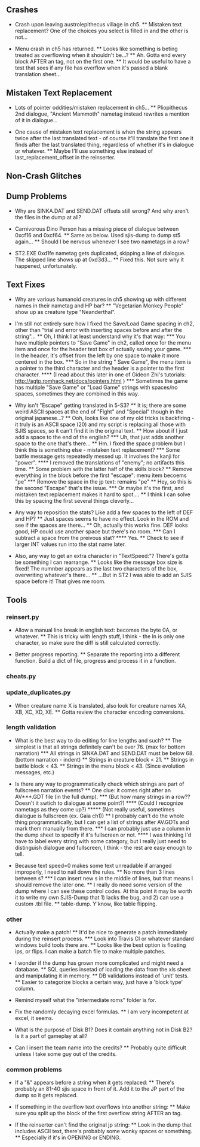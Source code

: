 ## Crashes
* Crash upon leaving austrolepithecus village in ch5.
** Mistaken text replacement? One of the choices you select is filled in and the other is not...

* Menu crash in ch5 has returned.
** Looks like something is beting treated as overflowing when it shouldn't be...?
** Ah. Gotta end every block AFTER an <END> tag, not on the first one.
** It would be useful to have a test that sees if any file has overflow when it's passed a blank translation sheet...

## Mistaken Text Replacement
* Lots of pointer oddities/mistaken replacement in ch5...
** Pliopithecus 2nd dialogue, "Ancient Mammoth" nametag instead rewrites a mention of it in dialogue...

* One cause of mistaken text replacement is when the string appears twice after the last translated text - of course it'll translate the first one it finds after the last translated thing, regardless of whether it's in dialogue or whatever.
** Maybe I'll use something else instead of last_replacement_offset in the reinserter.

## Non-Crash Glitches

## Dump Problems
* Why are SINKA.DAT and SEND.DAT offsets still wrong? And why aren't the files in the dump at all?

* Carnivorous Dino Person has a missing piece of dialogue between 0xcf16 and 0xcf64.
** Same as below. Used sjis-dump to dump st5 again...
** Should I be nervous whenever I see two nametags in a row?

* ST2.EXE 0xd1fe nametag gets duplicated, skipping a line of dialogue. The skipped line shows up at 0xd3d3...
** Fixed this. Not sure why it happened, unfortunately.

## Text Fixes
* Why are various humanoid creatures in ch5 showing up with different names in their nametag and HP bar?
** "Vegetarian Monkey People" show up as creature type "Neanderthal".

* I'm still not entirely sure how I fixed the Save/Load Game spacing in ch2, other than "trial and error with inserting spaces before and after the string"...
** Oh, I think I at least understand why it's that way:
*** You have multiple pointers to "Save Game" in ch2, called once for the menu item and once for the header text box of actually saving your game.
*** In the header, it's offset from the left by one space to make it more centered in the box.
*** So in the string "  Save Game", the menu item is a pointer to the third character and the header is a pointer to the first character.
**** (I read about this later in one of Gideon Zhi's tutorials: http://agtp.romhack.net/docs/pointers.html )
*** Sometimes the game has multiple "Save Game" or "Load Game" strings with spaces/no spaces, sometimes they are combined in this way.

* Why isn't "Escape" getting translated in 5-S3?
** It is; there are some weird ASCII spaces at the end of "Fight" and "Special" though in the original japanese...?
** Ooh, looks like one of my old tricks is backfiring - it truly is an ASCII space (20) and my script is replacing all those with SJIS spaces, so it can't find it in the original text.
** How about if I just add a space to the end of the english?
*** Uh, that just adds another space to the one that's there...
** Hm. I fixed the space problem but I think this is something else - mistaken text replacement?
*** Some battle message gets repeatedly messed up. It involves the kanji for "power".
**** I removed the translations of "enemy"; no artifacts this time.
** Some problem with the latter half of the skills block?
** Remove everything in the block before the first "escape": menu item becoems "pe"
*** Remove the space in the jp text: remains "pe"
** Hey, so this is the second "Escape" that's the issue.
*** Or maybe it's the first, and mistaken text replacement makes it hard to spot....
** I think I can solve this by spacing the first several things cleverly...

* Any way to reposition the stats? Like add a few spaces to the left of DEF and HP?
** Just spaces seems to have no effect. Look in the ROM and see if the spaces are there...
** Oh, actually this works fine. DEF looks good, HP could use another space but there's no room.
*** Can I subtract a space from the preivous stat?
**** Yes.
** Check to see if larger INT values run into the stat name later.

* Also, any way to get an extra character in "TextSpeed:"? There's gotta be something I can rearrange.
** Looks like the message box size is fixed! The numnber appears as the last two characters of the box, overwriting whatever's there...
** ...But in ST2 I was able to add an SJIS space before it! That gives me room.

## Tools

### reinsert.py
* Allow a manual line break in english text: <LN> becomes the byte 0A, or whatever.
** This is tricky with length stuff, I think - the ln is only one character, so make sure the diff is still calculated correctly.

* Better progress reporting.
** Separate the reporting into a different function. Build a dict of file, progress and process it in a function.

### cheats.py

### update_duplicates.py
* When creature name X is translated, also look for creature names XA, XB, XC, XD, XE.
** Gotta review the character encoding conversions.

### length validation
* What is the best way to do editing for line lengths and such?
** The simplest is that all strings definitely can't be over 76. (max for bottom narration)
*** All strings in SINKA.DAT and SEND.DAT must be below 68. (bottom narration - indent)
** Strings in creature block < 21.
** Strings in battle block < 43.
** Strings in the menu block < 43. (Since evolution messages, etc.)

* Is there any way to programmatically check which strings are part of fullscreen narration events?
** One clue: it comes right after an AV***.GDT file (in the full dump).
*** (But how many strings in a row?? Doesn't it swtich to dialogue at some point?)
**** (Could I recognize nametags as they come up?)
***** (Not really useful, sometimes dialogue is fullscreen (ex. Gaia ch1))
** I probably can't do the whole thing programmatically, but I can get a list of strings after AV.GDTs and mark them manually from there.
*** I can probably just use a column in the dump sheet to specify if it's fullscreen or not.
**** I was thinking I'd have to label every string with some category, but I really just need to distinguish dialogue and fullscreen, I think - the rest are easy enough to tell.

* Because text speed=0 makes some text unreadable if arranged improperly, I need to nail down the rules.
** No more than 3 lines between <WAIT>s?
*** I can insert new <LN>s in the middle of lines, but that means I should remove the later one.
** I really do need some version of the dump where I can see these control codes. At this point it may be worth it to write my own SJIS-Dump that 1) lacks the bug, and 2) can use a custom .tbl file.
** table-dump. Y'know, like table flipping.

### other
* Actually make a patch!
** It'd be nice to generate a patch immediately during the reinsert process.
*** Look into Travis CI or whatever standard windows build tools there are.
** Looks like the best option is floating ips, or flips. I can make a batch file to make multiple patches.

* I wonder if the dump has grown more complicated and might need a database.
** SQL queries insetad of loading the data from the xls sheet and manipulating it in memory.
** DB validations instead of 'unit' tests.
** Easier to categorize blocks a certain way, just have a 'block type' column.

* Remind myself what the "intermediate roms" folder is for.

* Fix the randomly decaying excel formulas.
** I am very incompetent at excel, it seems.

* What is the purpose of Disk B1? Does it contain anything not in Disk B2? Is it a part of gameplay at all?

* Can I insert the team name into the credits? 
** Probably quite difficult unless I take some guy out of the credits.

### common problems
* If a "&" appears before a string when it gets replaced:
** There's probably an 81-40 sjis space in front of it. Add it to the JP part of the dump so it gets replaced.

* If something in the overflow text overflows into another string:
** Make sure you split up the block of the first overflow string AFTER an <END> tag.

* If the reinserter can't find the original jp string:
** Look in the dump that includes ASCII text, there's probably some wonky spaces or something.
** Especially if it's in OPENING or ENDING.